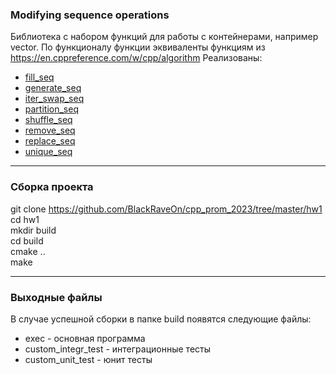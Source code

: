 ### Modifying sequence operations
Библиотека с набором функций для работы с контейнерами, например vector. 
По функционалу функции эквиваленты функциям из https://en.cppreference.com/w/cpp/algorithm
Реализованы:
- [fill_seq](https://en.cppreference.com/w/cpp/algorithm/fill)
- [generate_seq](https://en.cppreference.com/w/cpp/algorithm/generate)
- [iter_swap_seq](https://en.cppreference.com/w/cpp/algorithm/iter_swap)
- [partition_seq](https://en.cppreference.com/w/cpp/algorithm/partition)
- [shuffle_seq](https://en.cppreference.com/w/cpp/algorithm/random_shuffle)
- [remove_seq](https://en.cppreference.com/w/cpp/algorithm/remove)
- [replace_seq](https://en.cppreference.com/w/cpp/algorithm/replace)
- [unique_seq](https://en.cppreference.com/w/cpp/algorithm/unique)

---
### Сборка проекта
git clone https://github.com/BlackRaveOn/cpp_prom_2023/tree/master/hw1  
cd hw1  
mkdir build  
cd build  
cmake ..  
make

---
### Выходные файлы
В случае успешной сборки в папке build появятся следующие файлы:
- exec - основная программа
- custom_integr_test - интеграционные тесты
- custom_unit_test - юнит тесты
